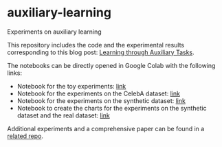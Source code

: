 # auxiliary-learning
Experiments on auxiliary learning

This repository includes the code and the experimental results corresponding to this blog post: [Learning through Auxiliary Tasks](https://vivien000.github.io/blog/journal/learning-though-auxiliary_tasks.html).

The notebooks can be directly opened in Google Colab with the following links:

- Notebook for the toy experiments: [link](https://colab.research.google.com/github/vivien000/auxiliary-learning/blob/master/auxiliary_toy_example.ipynb)
- Notebook for the experiments on the CelebA dataset: [link](https://colab.research.google.com/github/vivien000/auxiliary-learning/blob/master/auxiliary_real.ipynb)
- Notebook for the experiments on the synthetic dataset: [link](https://colab.research.google.com/github/vivien000/auxiliary-learning/blob/master/auxiliary_synthetic.ipynb)
- Notebook to create the charts for the experiments on the synthetic dataset and the real dataset: [link](https://colab.research.google.com/github/vivien000/auxiliary-learning/blob/master/auxiliary_charts.ipynb)

Additional experiments and a comprehensive paper can be found in a [related repo](https://github.com/vivien000/auxiliary-learning2).
